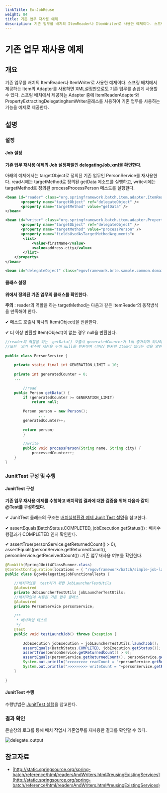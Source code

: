 ```yaml
---
linkTitle: Ex-JobReuse
weight: 84
title: 기존 업무 재사용 예제
description: 기존 업무를 배치의 ItemReader나 ItemWriter로 사용한 예제이다. 스프링 배치에서 제공하는 Item의 Adapter를 사용하면 XML설정만으로도 기존 업무를 손쉽게 사용할 수 있다. 스프링 배치에서 제공하는 Adapter 중에 ItemReaderAdapter와 PropertyExtractingDelegatingItemWriter클래스를 사용하여 기존 업무를 사용하는 기능을 예제로 제공한다.
---
```

# 기존 업무 재사용 예제

## 개요
기존 업무를 배치의 ItemReader나 ItemWriter로 사용한 예제이다. 스프링 배치에서 제공하는 Item의 Adapter를 사용하면 XML설정만으로도 기존 업무를 손쉽게 사용할 수 있다. 스프링 배치에서 제공하는 Adapter 중에 ItemReaderAdapter와 PropertyExtractingDelegatingItemWriter클래스를 사용하여 기존 업무를 사용하는 기능을 예제로 제공한다.

## 설명
### 설정
#### Job 설정
<b>기존 업무 재사용 예제의 Job 설정파일인 delegatingJob.xml을 확인한다.</b>

아래의 예제에서는 targetObject로 정의된 기존 업무인 PersonService를 재사용한다. read시에는 targetMethod로 정의된 getData 메소드를 실행하고, write시에는 targetMethod로 정의된 processProcessPerson 메소드를 실행한다.

```xml
<bean id="reader" class="org.springframework.batch.item.adapter.ItemReaderAdapter">
       <property name="targetObject" ref="delegateObject" />
       <property name="targetMethod" value="getData" />
</bean>
```

```xml
<bean id="writer" class="org.springframework.batch.item.adapter.PropertyExtractingDelegatingItemWriter">
       <property name="targetObject" ref="delegateObject" />
       <property name="targetMethod" value="processPerson" />
       <property name="fieldsUsedAsTargetMethodArguments">
		<list>
			<value>firstName</value>
			<value>address.city</value>
		</list>
	</property>
</bean>
```

```xml
<bean id="delegateObject" class="egovframework.brte.sample.common.domain.person.PersonService" />
```

#### 클래스 설정
<b>위에서 정의된 기존 업무의 클래스를 확인한다.</b>

<b>주의</b> : reader의 역할을 하는 targetMethod는 다음과 같은 ItemReader의 동작방식을 만족해야 한다.

✔ 메소드 호출시 하나의 Item(Object)을 반환한다.

✔ 더 이상 반환할 Item(Object)이 없는 경우 null을 반환한다.

```java
//reader의 역할을 하는  getData() 호출시 generatedCounter가 1씩 증가하며 하나의 person이라는 Object를 반환한다. 
//또한  읽기 횟수에 제한을 두어 null을 반환하여 더이상 반환한 Item이 없다는 것을 알린다.
 
public class PersonService {
 
	private static final int GENERATION_LIMIT = 10;
 
	private int generatedCounter = 0;
	...
 
        //read
	public Person getData() {
		if (generatedCounter >= GENERATION_LIMIT)
			return null;
 
		Person person = new Person();
               ...
		generatedCounter++;
 
        return person;
        }
 
        //write
        public void processPerson(String name, String city) {
	        processedCounter++;
	}
}
```

### JunitTest 구성 및 수행
#### JunitTest 구성
<b>기존 업무 재사용 예제를 수행하고 배치작업 결과에 대한 검증을 위해 다음과 같이 @Test를 구성하였다.</b>

✔ JunitTest 클래스의 구조는 [배치실행환경 예제 Junit Test 설명](./batch-example-run_junit_test.md)을 참고한다.

✔ assertEquals(BatchStatus.COMPLETED, jobExecution.getStatus()) : 배치수행결과가 COMPLETED 인지 확인한다.

✔ assertTrue(personService.getReturnedCount() > 0), assertEquals(personService.getReturnedCount(), personService.getReceivedCount()) :기존 업무재사용 여부를 확인한다.

```java
@RunWith(SpringJUnit4ClassRunner.class)
@ContextConfiguration(locations = { "/egovframework/batch/simple-job-launcher-context.xml", "/egovframework/batch/jobs/delegatingJob.xml", "/egovframework/batch/job-runner-context.xml" })
public class EgovDelegatingJobFunctionalTests {
 
	//배치작업을  test하기 위한 JobLauncherTestUtils
	@Autowired
	private JobLauncherTestUtils jobLauncherTestUtils;
    //배치작업에 사용된 기존 업무 클래스
	@Autowired
	private PersonService personService;
 
	/**
	 * 배치작업 테스트
	 */
	@Test
	public void testLaunchJob() throws Exception {
 
		JobExecution jobExecution = jobLauncherTestUtils.launchJob();
		assertEquals(BatchStatus.COMPLETED, jobExecution.getStatus());
		assertTrue(personService.getReturnedCount() > 0);
		assertEquals(personService.getReturnedCount(), personService.getReceivedCount());
		System.out.println(">>>>>>>>> readCount = "+personService.getReturnedCount());
		System.out.println(">>>>>>>>> writeCount = "+personService.getReceivedCount());
	}
 
}
```

#### JunitTest 수행
수행방법은 [JunitTest 실행](https://www.egovframe.go.kr/wiki/doku.php?id=egovframework:dev2:tst:test_case)을 참고한다.

### 결과 확인
콘솔창의 로그를 통해 배치 작업시 기존업무를 재사용한 결과를 확인할 수 있다.

![delegate_output](../images/delegate_output.png)

## 참고자료
- [http://static.springsource.org/spring-batch/reference/html/readersAndWriters.html#reusingExistingServices](http://static.springsource.org/spring-batch/reference/html/readersAndWriters.html#reusingExistingServices)